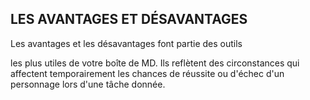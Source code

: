 ## LES AVANTAGES ET DÉSAVANTAGES


Les avantages et les désavantages font partie des outils

les plus utiles de votre boîte de MD. Ils reflètent des
circonstances qui affectent temporairement les chances de
réussite ou d'échec d'un personnage lors d'une tâche donnée.